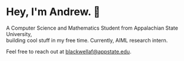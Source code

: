 # Hey, I'm Andrew. 🤖
A Computer Science and Mathematics Student from Appalachian State University,\
building cool stuff in my free time. Currently, AIML research intern.

Feel free to reach out at blackwellaf@appstate.edu.
